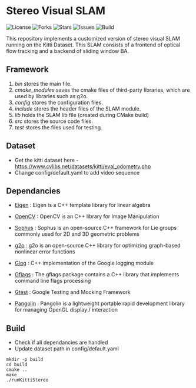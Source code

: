 # Stereo Visual SLAM

![License](https://img.shields.io/github/license/adheeshc/visual-odometry-cpp)
![Forks](https://img.shields.io/github/forks/adheeshc/visual-odometry-cpp)
![Stars](https://img.shields.io/github/stars/adheeshc/visual-odometry-cpp)
![Issues](https://img.shields.io/github/issues/adheeshc/visual-odometry-cpp)
![Build](https://img.shields.io/badge/build-passing-brightgreen)

This repository implements a customized version of stereo visual SLAM running on the Kitti Dataset.
This SLAM consists of a frontend of optical flow tracking and a backend of sliding window BA.

## Framework

1. <i> bin </i> stores the main file.
2. <i> cmake_modules </i> saves the cmake files of third-party libraries, which are used by libraries such as g2o.
3. <i> config </i> stores the configuration files.
4. <i> include </i> stores the header files of the SLAM module.
5. <i> lib </i> holds the SLAM lib file (created during CMake build)
6. <i> src </i> stores the source code files.
7. <i> test </i> stores the files used for testing.


## Dataset

- Get the kitti dataset here - https://www.cvlibs.net/datasets/kitti/eval_odometry.php
- Change config/default.yaml to add video sequence

## Dependancies

- [Eigen](https://github.com/libigl/eigen) : Eigen is a C++ template library for linear algebra

- [OpenCV](https://github.com/opencv/opencv) : OpenCV is an C++ library for Image Manipulation

- [Sophus](https://github.com/strasdat/Sophus) : Sophus is an open-source C++ framework for Lie groups commonly used for 2D and 3D geometric problems

- [g2o](https://github.com/RainerKuemmerle/g2o) : g2o is an open-source C++ library for optimizing graph-based nonlinear error functions

- [Glog](https://github.com/google/glog) : C++ implementation of the Google logging module

- [Gflags](https://github.com/gflags/gflags) : The gflags package contains a C++ library that implements command line flags processing

- [Gtest](https://github.com/google/googletest) : Google Testing and Mocking Framework

- [Pangolin](https://github.com/stevenlovegrove/Pangolin) : Pangolin is a lightweight portable rapid development library for managing OpenGL display / interaction

## Build

- Check if all dependancies are handled
- Update dataset path in config/default.yaml

```
mkdir -p build
cd build
cmake ..
make
./runKittiStereo
```
